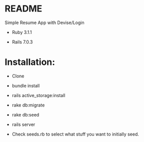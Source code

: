 # README

Simple Resume App with Devise/Login

* Ruby 3.1.1

* Rails 7.0.3

# Installation:

* Clone
* bundle install
* rails active_storage:install
* rake db:migrate 
* rake db:seed 


* rails server


* Check seeds.rb to select what stuff you want to initially seed.
